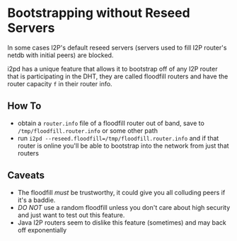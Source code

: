 Bootstrapping without Reseed Servers
==============================================

In some cases I2P's default reseed servers (servers used to fill I2P router's netdb with initial peers) are blocked.

i2pd has a unique feature that allows it to bootstrap off of any I2P router that is participating in the DHT, they are called floodfill routers and have the router capacity `f` in their router info.

## How To

* obtain a `router.info` file of a floodfill router out of band, save to `/tmp/floodfill.router.info` or some other path
* run `i2pd --reseed.floodfill=/tmp/floodfill.router.info` and if that router is online you'll be able to bootstrap into the network from just that routers

## Caveats

* The floodfill *must* be trustworthy, it could give you all colluding peers if it's a baddie.
* *DO NOT* use a random floodfill unless you don't care about high security and just want to test out this feature.
* Java I2P routers seem to dislike this feature (sometimes) and may back off exponentially
